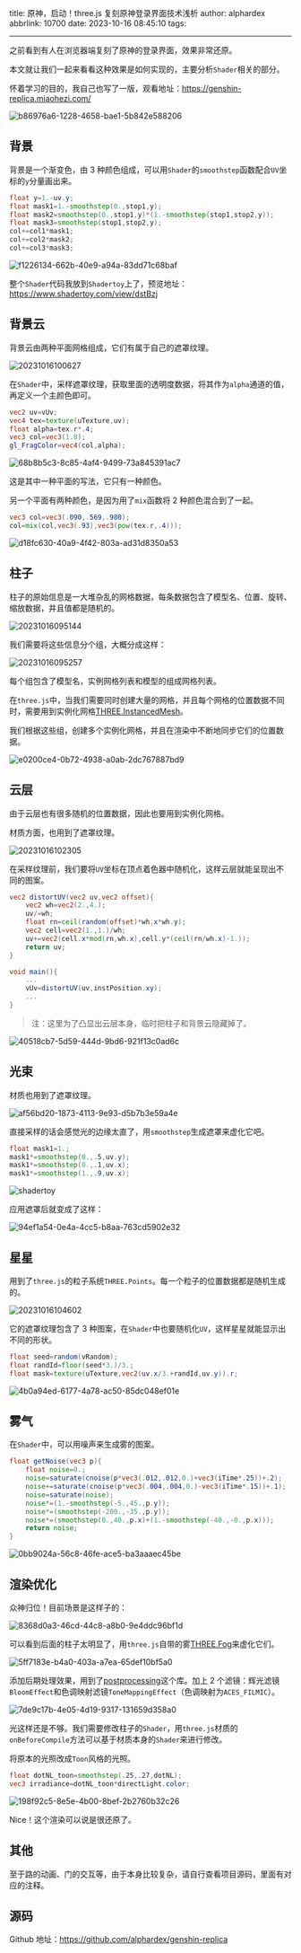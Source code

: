 title: 原神，启动！three.js 复刻原神登录界面技术浅析
author: alphardex
abbrlink: 10700
date: 2023-10-16 08:45:10
tags:

---

之前看到有人在浏览器端复刻了原神的登录界面，效果非常还原。

本文就让我们一起来看看这种效果是如何实现的，主要分析`Shader`相关的部分。

怀着学习的目的，我自己也写了一版，观看地址：https://genshin-replica.miaohezi.com/

![b86976a6-1228-4658-bae1-5b842e588206](https://s2.loli.net/2023/10/16/IK3H2qUd4o7BiEn.png)

<!--more-->

## 背景

背景是一个渐变色，由 3 种颜色组成，可以用`Shader`的`smoothstep`函数配合`UV`坐标的`y`分量画出来。

```glsl
float y=1.-uv.y;
float mask1=1.-smoothstep(0.,stop1,y);
float mask2=smoothstep(0.,stop1,y)*(1.-smoothstep(stop1,stop2,y));
float mask3=smoothstep(stop1,stop2,y);
col+=col1*mask1;
col+=col2*mask2;
col+=col3*mask3;
```

![f1226134-662b-40e9-a94a-83dd71c68baf](https://s2.loli.net/2023/10/16/ziodAgqyUZ1658Q.png)

整个`Shader`代码我放到`Shadertoy`上了，预览地址：https://www.shadertoy.com/view/dstBzj

## 背景云

背景云由两种平面网格组成，它们有属于自己的遮罩纹理。

![20231016100627](https://s2.loli.net/2023/10/16/Ax4TmUJwBkW72Vi.png)

在`Shader`中，采样遮罩纹理，获取里面的透明度数据，将其作为`alpha`通道的值，再定义一个主颜色即可。

```glsl
vec2 uv=vUv;
vec4 tex=texture(uTexture,uv);
float alpha=tex.r*.4;
vec3 col=vec3(1.8);
gl_FragColor=vec4(col,alpha);
```

![68b8b5c3-8c85-4af4-9499-73a845391ac7](https://s2.loli.net/2023/10/16/wNh46VImR2rgoFK.png)

这是其中一种平面的写法，它只有一种颜色。

另一个平面有两种颜色，是因为用了`mix`函数将 2 种颜色混合到了一起。

```glsl
vec3 col=vec3(.090,.569,.980);
col=mix(col,vec3(.93),vec3(pow(tex.r,.4)));
```

![d18fc630-40a9-4f42-803a-ad31d8350a53](https://s2.loli.net/2023/10/16/A35O7PXSLoVawlQ.png)

## 柱子

柱子的原始信息是一大堆杂乱的网格数据，每条数据包含了模型名、位置、旋转、缩放数据，并且值都是随机的。

![20231016095144](https://s2.loli.net/2023/10/16/ZNAHeyc9LrXRtqz.png)

我们需要将这些信息分个组，大概分成这样：

![20231016095257](https://s2.loli.net/2023/10/16/IzM51WDyEn9QTdf.png)

每个组包含了模型名，实例网格列表和模型的组成网格列表。

在`three.js`中，当我们需要同时创建大量的网格，并且每个网格的位置数据不同时，需要用到实例化网格[THREE.InstancedMesh](https://threejs.org/docs/#api/zh/objects/InstancedMesh)。

我们根据这些组，创建多个实例化网格，并且在渲染中不断地同步它们的位置数据。

![e0200ce4-0b72-4938-a0ab-2dc767887bd9](https://s2.loli.net/2023/10/16/lpEe6Y9MSQ3RAKI.png)

## 云层

由于云层也有很多随机的位置数据，因此也要用到实例化网格。

材质方面，也用到了遮罩纹理。

![20231016102305](https://s2.loli.net/2023/10/16/qDJXBOLRKrjSdET.png)

在采样纹理前，我们要将`UV`坐标在顶点着色器中随机化，这样云层就能呈现出不同的图案。

```glsl
vec2 distortUV(vec2 uv,vec2 offset){
    vec2 wh=vec2(2.,4.);
    uv/=wh;
    float rn=ceil(random(offset)*wh.x*wh.y);
    vec2 cell=vec2(1.,1.)/wh;
    uv+=vec2(cell.x*mod(rn,wh.x),cell.y*(ceil(rn/wh.x)-1.));
    return uv;
}

void main(){
    ...
    vUv=distortUV(uv,instPosition.xy);
    ...
}
```

> 注：这里为了凸显出云层本身，临时把柱子和背景云隐藏掉了。

![40518cb7-5d59-444d-9bd6-921f13c0ad6c](https://s2.loli.net/2023/10/16/VLJhsPTE6RyfH4X.png)

## 光束

材质也用到了遮罩纹理。

![af56bd20-1873-4113-9e93-d5b7b3e59a4e](https://s2.loli.net/2023/10/16/PGvVOfL3mICQbYR.png)

直接采样的话会感觉光的边缘太直了，用`smoothstep`生成遮罩来虚化它吧。

```glsl
float mask1=1.;
mask1*=smoothstep(0.,.5,uv.y);
mask1*=smoothstep(0.,.1,uv.x);
mask1*=smoothstep(1.,.9,uv.x);
```

![shadertoy](https://s2.loli.net/2023/10/16/smBMqiG3SC8OjWt.png)

应用遮罩后就变成了这样：

![94ef1a54-0e4a-4cc5-b8aa-763cd5902e32](https://s2.loli.net/2023/10/16/4fXnYProlOWiLMg.png)

## 星星

用到了`three.js`的粒子系统`THREE.Points`。每一个粒子的位置数据都是随机生成的。

![20231016104602](https://s2.loli.net/2023/10/16/bdQsDpv5jFAVRJK.png)

它的遮罩纹理包含了 3 种图案，在`Shader`中也要随机化`UV`，这样星星就能显示出不同的形状。

```glsl
float seed=random(vRandom);
float randId=floor(seed*3.)/3.;
float mask=texture(uTexture,vec2(uv.x/3.+randId,uv.y)).r;
```

![4b0a94ed-6177-4a78-ac50-85dc048ef01e](https://s2.loli.net/2023/10/16/2ucetRM7jJiD5Cr.png)

## 雾气

在`Shader`中，可以用噪声来生成雾的图案。

```glsl
float getNoise(vec3 p){
    float noise=0.;
    noise=saturate(cnoise(p*vec3(.012,.012,0.)+vec3(iTime*.25))+.2);
    noise+=saturate(cnoise(p*vec3(.004,.004,0.)-vec3(iTime*.15))+.1);
    noise=saturate(noise);
    noise*=(1.-smoothstep(-5.,45.,p.y));
    noise*=(smoothstep(-200.,-35.,p.y));
    noise*=(smoothstep(0.,40.,p.x)+(1.-smoothstep(-40.,-0.,p.x)));
    return noise;
}
```

![0bb9024a-56c8-46fe-ace5-ba3aaaec45be](https://s2.loli.net/2023/10/16/FjYgNVbZ5OtRckW.png)

## 渲染优化

众神归位！目前场景是这样子的：

![8368d0a3-46cd-44c8-a8b0-9e4ddc96bf1d](https://s2.loli.net/2023/10/16/dj1pyE3qHFvDWX5.png)

可以看到后面的柱子太明显了，用`three.js`自带的雾[THREE.Fog](https://threejs.org/docs/#api/zh/scenes/Fog)来虚化它们。

![5ff7183e-b4a0-403a-a7ea-65def10bf5a0](https://s2.loli.net/2023/10/16/Eipza9ChDujYrK1.png)

添加后期处理效果，用到了[postprocessing](https://github.com/pmndrs/postprocessing)这个库。加上 2 个滤镜：辉光滤镜`BloomEffect`和色调映射滤镜`ToneMappingEffect`（色调映射为`ACES_FILMIC`）。

![7de9c17b-4e05-4d19-9317-131659d358a0](https://s2.loli.net/2023/10/16/NUy7WzGhrDYJQBp.png)

光这样还是不够。我们需要修改柱子的`Shader`，用`three.js`材质的`onBeforeCompile`方法可以基于材质本身的`Shader`来进行修改。

将原本的光照改成`Toon`风格的光照。

```glsl
float dotNL_toon=smoothstep(.25,.27,dotNL);
vec3 irradiance=dotNL_toon*directLight.color;
```

![198f92c5-8e5e-4b00-8bef-2b2760b32c26](https://s2.loli.net/2023/10/16/x9oHYOqlBEIAiv6.png)

Nice！这个渲染可以说是很还原了。

## 其他

至于路的动画、门的交互等，由于本身比较复杂，请自行查看项目源码，里面有对应的注释。

## 源码

Github 地址：https://github.com/alphardex/genshin-replica
